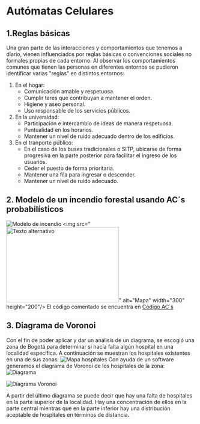 # Autómatas Celulares
## 1.Reglas básicas
Una gran parte de las interacciones y comportamientos que tenemos a diario, vienen influenciados por reglas básicas o convenciones sociales no formales propias de cada entorno. Al observar los comportamientos comunes que tienen las personas en diferentes entornos se pudieron identificar varias "reglas" en distintos entornos:
1. En el hogar:
   - Comunicación amable y respetuosa.
   - Cumplir tares que contribuyan a mantener el orden.
   - Higiene y aseo personal.
   - Uso responsable de los servicios públicos.
2. En la universidad:
   - Participación e intercambio de ideas de manera respetuosa.
   - Puntualidad en los horarios.
   - Mantener un nivel de ruido adecuado dentro de los edificios.
3. En el tranporte público:
   - En el caso de los buses tradicionales o SITP, ubicarse de forma progresiva en la parte posterior para facilitar el ingreso de los usuarios.
   - Ceder el puesto de forma prioritaria.
   - Mantener una fila para ingresar o descender.
   - Mantener un nivel de ruido adecuado.
## 2. Modelo de un incendio forestal usando AC´s probabilísticos
![Modelo de incendio](https://github.com/Santi-DG/IAMiniRobots-20242/blob/8447798af07aaf5595a5dccc059ca7c92a5aca40/02-Aut%C3%B3matasCelulares/Archivos/Incendio.gif)
<img src="<img src="ruta/relativa/imagen.extension" alt="Texto alternativo" width="300" height="200"/>" alt="Mapa" width="300" height="200"/>
El código comentado se encuentra en [Código AC´s](https://github.com/Santi-DG/IAMiniRobots-20242/blob/ca4ad2ddf5f3bafd9ef6e44e8ecc0b071e659af0/02-Aut%C3%B3matasCelulares/Archivos/Modelo%20incendio.py)

## 3. Diagrama de Voronoi
Con el fin de poder aplicar y dar un análisis de un diagrama, se escogió una zona de Bogotá para determinar si hacía falta algún hospital en una localidad específica. A continuación se muestran los hospitales existentes en una de sus zonas:
![Mapa hospitales](https://github.com/Santi-DG/IAMiniRobots-20242/blob/e621e6d628fdd2b251172c269018dab83bb9cd1d/02-Aut%C3%B3matasCelulares/Archivos/mapa.PNG)
Con ayuda de un software generamos el diagrama de Voronoi de los hospitales de la zona:
![Diagrama](https://github.com/Santi-DG/IAMiniRobots-20242/blob/e621e6d628fdd2b251172c269018dab83bb9cd1d/02-Aut%C3%B3matasCelulares/Archivos/Voronoi%20sobre%20mapa.PNG)

![Diagrama Voronoi](https://github.com/Santi-DG/IAMiniRobots-20242/blob/e621e6d628fdd2b251172c269018dab83bb9cd1d/02-Aut%C3%B3matasCelulares/Archivos/Voronoi.PNG)

A partir del último diagrama se puede decir que hay una falta de hospitales en la parte superior de la localidad. Hay una concentración de ellos en la parte central mientras que en la parte inferior hay una distribución aceptable de hospitales en términos de distancia.
